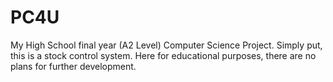 # PC4U
My High School final year (A2 Level) Computer Science Project. Simply put, this is a stock control system. Here for educational purposes, there are no plans for further development.
